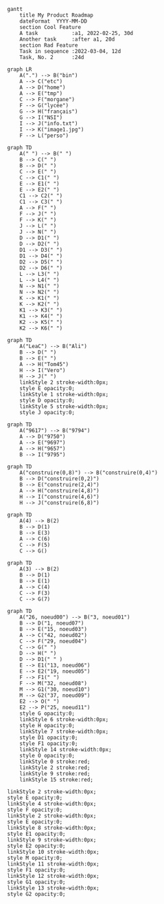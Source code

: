 ```mermaid
gantt
    title My Product Roadmap
    dateFormat  YYYY-MM-DD
    section Cool Feature
    A task           :a1, 2022-02-25, 30d
    Another task     :after a1, 20d
    section Rad Feature
    Task in sequence :2022-03-04, 12d
    Task, No. 2      :24d
```



```mermaid
graph LR
    A(".") --> B("bin")
    A --> C("etc")
    A --> D("home")
    A --> E("tmp")
    C --> F("morgane")
    F --> G("lycée")
    G --> H("français")
    G --> I("NSI")
    I --> J("info.txt")
    I --> K("image1.jpg")
    F --> L("perso")
```


```mermaid
graph TD
    A(" ") --> B(" ") 
    B --> C(" ")
    B --> D(" ")
    C --> E(" ")
    C --> C1(" ")
    E --> E1(" ")
    E --> E2(" ")
    C1 --> C2(" ")
    C1 --> C3(" ")
    A --> F(" ")
    F --> J(" ")
    F --> K(" ")
    J --> L(" ")
    J --> N(" ")
    D --> D1(" ")
    D --> D2(" ")
    D1 --> D3(" ")
    D1 --> D4(" ")
    D2 --> D5(" ")
    D2 --> D6(" ")
    L --> L3(" ")
    L --> L4(" ")
    N --> N1(" ")
    N --> N2(" ")
    K --> K1(" ")
    K --> K2(" ")
    K1 --> K3(" ")
    K1 --> K4(" ")
    K2 --> K5(" ")
    K2 --> K6(" ") 
```


```mermaid
graph TD
    A("LeaC") --> B("Ali") 
    B --> D(" ")
    B --> E(" ")
    A --> H("Tom45")
    H --> I("Vero")
    H --> J(" ")
    linkStyle 2 stroke-width:0px;
    style E opacity:0;
    linkStyle 1 stroke-width:0px;
    style D opacity:0;
    linkStyle 5 stroke-width:0px;
    style J opacity:0;
```

```mermaid
graph TD
    A("9617") --> B("9794") 
    A --> D("9750")
    A --> E("9697")
    A --> H("9657")
    B --> I("9795")
```


```mermaid
graph TD
    A("construire(0,8)") --> B("construire(0,4)") 
    B --> D("construire(0,2)")
    B --> E("construire(2,4)")
    A --> H("construire(4,8)")
    H --> I("construire(4,6)")
    H --> J("construire(6,8)")
```

```mermaid
graph TD
    A(4) --> B(2) 
    B --> D(1)
    B --> E(3)
    A --> C(6)
    C --> F(5)
    C --> G()
```

```mermaid
graph TD
    A(3) --> B(2) 
    B --> D(1)
    B --> E(1)
    A --> C(4)
    C --> F(3)
    C --> G(7)
```



```mermaid
graph TD
    A("26, noeud00") --> B("3, noeud01") 
    B --> D("1, noeud07")
    B --> E("15, noeud03")
    A --> C("42, noeud02")
    C --> F("29, noeud04")
    C --> G(" ")
    D --> H(" ")
    D --> D1(" " )
    E --> E1("13, noeud06")
    E --> E2("19, noeud05")
    F --> F1(" ")
    F --> M("32, noeud08")
    M --> G1("30, noeud10")
    M --> G2("37, noeud09")
    E2 --> O(" ")
    E2 --> P("25, noeud11")
    style G opacity:0;
    linkStyle 6 stroke-width:0px;
    style H opacity:0;
    linkStyle 7 stroke-width:0px;
    style D1 opacity:0;
    style F1 opacity:0;
    linkStyle 14 stroke-width:0px;
    style O opacity:0;
    linkStyle 0 stroke:red;
    linkStyle 2 stroke:red;
    linkStyle 9 stroke:red;
    linkStyle 15 stroke:red;
```


    linkStyle 2 stroke-width:0px;
    style E opacity:0;
    linkStyle 4 stroke-width:0px;
    style F opacity:0;
    linkStyle 2 stroke-width:0px;
    style E opacity:0;
    linkStyle 8 stroke-width:0px;
    style E1 opacity:0;
    linkStyle 9 stroke-width:0px;
    style E2 opacity:0;
    linkStyle 10 stroke-width:0px;
    style M opacity:0;
    linkStyle 11 stroke-width:0px;
    style F1 opacity:0;
    linkStyle 12 stroke-width:0px;
    style G1 opacity:0;
    linkStyle 13 stroke-width:0px;
    style G2 opacity:0;